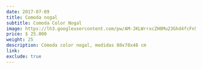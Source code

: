 ```yaml
---
date: 2017-07-09
title: Comoda nogal
subtitle: Comoda Color Nogal
image: https://lh3.googleusercontent.com/pw/AM-JKLWrrxcZH0Mu23Ghd4fcFn5h0cq6MtEuy9JLAm9yD5VYgBkOtiOx6AuJH3RuuFNuaBmXGgys_terQeO-DTDJjRlgNntCHNmKmJObnQ63TJa-gdK7VR0z7ufxGAG31O3SAo1K3xY5N9zYc2k4wifZzY23jw=w597-h621-no?authuser=0
price: $ 25.000
weight: 25
description: Cómoda color nogal, medidas 80x78x48 cm
link: 
exclude: true
---
```

